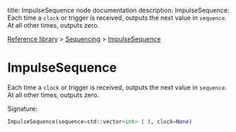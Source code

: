 title: ImpulseSequence node documentation
description: ImpulseSequence: Each time a `clock` or trigger is received, outputs the next value in `sequence`. At all other times, outputs zero.

[Reference library](../../index.md) > [Sequencing](../index.md) > [ImpulseSequence](index.md)

# ImpulseSequence

Each time a `clock` or trigger is received, outputs the next value in `sequence`. At all other times, outputs zero.

Signature:
```python
ImpulseSequence(sequence=std::vector<int> ( ), clock=None)
```
